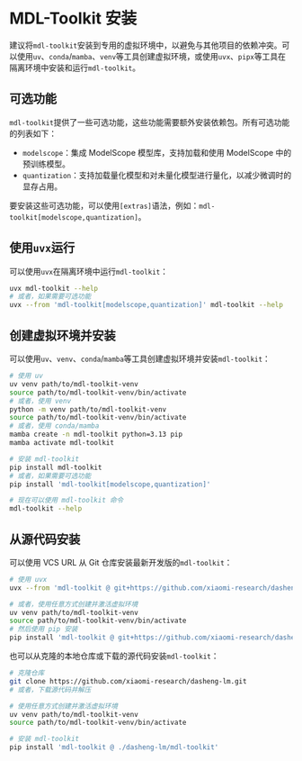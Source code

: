 # MDL-Toolkit 安装

建议将`mdl-toolkit`安装到专用的虚拟环境中，以避免与其他项目的依赖冲突。可以使用`uv`、`conda`/`mamba`、`venv`等工具创建虚拟环境，或使用`uvx`、`pipx`等工具在隔离环境中安装和运行`mdl-toolkit`。

## 可选功能

`mdl-toolkit`提供了一些可选功能，这些功能需要额外安装依赖包。所有可选功能的列表如下：

- `modelscope`：集成 ModelScope 模型库，支持加载和使用 ModelScope 中的预训练模型。
- `quantization`：支持加载量化模型和对未量化模型进行量化，以减少微调时的显存占用。

要安装这些可选功能，可以使用`[extras]`语法，例如：`mdl-toolkit[modelscope,quantization]`。

## 使用`uvx`运行

可以使用`uvx`在隔离环境中运行`mdl-toolkit`：

```bash
uvx mdl-toolkit --help
# 或者，如果需要可选功能
uvx --from 'mdl-toolkit[modelscope,quantization]' mdl-toolkit --help
```

## 创建虚拟环境并安装

可以使用`uv`、`venv`、`conda`/`mamba`等工具创建虚拟环境并安装`mdl-toolkit`：

```bash
# 使用 uv
uv venv path/to/mdl-toolkit-venv
source path/to/mdl-toolkit-venv/bin/activate
# 或者，使用 venv
python -m venv path/to/mdl-toolkit-venv
source path/to/mdl-toolkit-venv/bin/activate
# 或者，使用 conda/mamba
mamba create -n mdl-toolkit python=3.13 pip
mamba activate mdl-toolkit

# 安装 mdl-toolkit
pip install mdl-toolkit
# 或者，如果需要可选功能
pip install 'mdl-toolkit[modelscope,quantization]'

# 现在可以使用 mdl-toolkit 命令
mdl-toolkit --help
```

## 从源代码安装

可以使用 VCS URL 从 Git 仓库安装最新开发版的`mdl-toolkit`：

```bash
# 使用 uvx
uvx --from 'mdl-toolkit @ git+https://github.com/xiaomi-research/dasheng-lm.git#subdirectory=mdl-toolkit' mdl-toolkit --help

# 或者，使用任意方式创建并激活虚拟环境
uv venv path/to/mdl-toolkit-venv
source path/to/mdl-toolkit-venv/bin/activate
# 然后使用 pip 安装
pip install 'mdl-toolkit @ git+https://github.com/xiaomi-research/dasheng-lm.git#subdirectory=mdl-toolkit'
```

也可以从克隆的本地仓库或下载的源代码安装`mdl-toolkit`：

```bash
# 克隆仓库
git clone https://github.com/xiaomi-research/dasheng-lm.git
# 或者，下载源代码并解压

# 使用任意方式创建并激活虚拟环境
uv venv path/to/mdl-toolkit-venv
source path/to/mdl-toolkit-venv/bin/activate

# 安装 mdl-toolkit
pip install 'mdl-toolkit @ ./dasheng-lm/mdl-toolkit'
```
